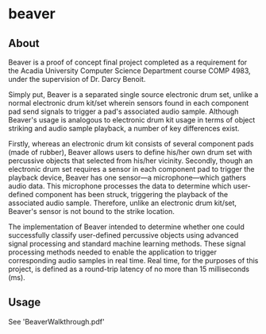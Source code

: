 # beaver

## About ##
Beaver is a proof of concept final project completed as a requirement for the Acadia University Computer Science Department course COMP 4983, under the supervision of Dr. Darcy Benoit.

Simply put, Beaver is a separated single source electronic drum set, unlike a normal electronic drum kit/set wherein sensors found in each component pad send signals to trigger a pad's associated audio sample. Although Beaver's usage is analogous to electronic drum kit usage in terms of object striking and audio sample playback, a number of key differences exist.

Firstly, whereas an electronic drum kit consists of several component pads (made of rubber), Beaver allows users to define his/her own drum set with percussive objects that selected from his/her vicinity. Secondly, though an electronic drum set requires a sensor in each component pad to trigger the playback device, Beaver has one sensor—a microphone—which gathers audio data. This microphone processes the data to determine which user-defined component has been struck, triggering the playback of the associated audio sample. Therefore, unlike an electronic drum kit/set, Beaver's sensor is not bound to the strike location.  

The implementation of Beaver intended to determine whether one could successfully classify user-defined percussive objects using advanced signal processing and standard machine learning methods. These signal processing methods needed to enable the application to trigger corresponding audio samples in real time. Real time, for the purposes of this project, is defined as a round-trip latency of no more than 15 milliseconds (ms).

## Usage ##
See 'BeaverWalkthrough.pdf'
